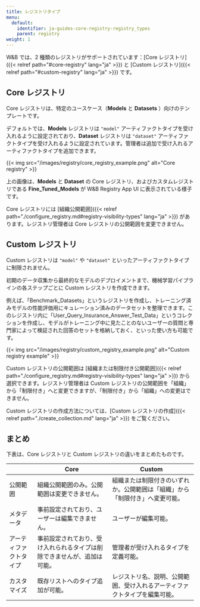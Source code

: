 ```yaml
---
title: レジストリタイプ
menu:
  default:
    identifier: ja-guides-core-registry-registry_types
    parent: registry
weight: 1
---
```


W&B では、2 種類のレジストリがサポートされています：[Core レジストリ]({{< relref path="#core-registry" lang="ja" >}}) と [Custom レジストリ]({{< relref path="#custom-registry" lang="ja" >}}) です。

## Core レジストリ
Core レジストリは、特定のユースケース（**Models** と **Datasets** ）向けのテンプレートです。

デフォルトでは、**Models** レジストリは `"model"` アーティファクトタイプを受け入れるように設定されており、**Dataset** レジストリは `"dataset"` アーティファクトタイプを受け入れるように設定されています。管理者は追加で受け入れるアーティファクトタイプを追加できます。

{{< img src="/images/registry/core_registry_example.png" alt="Core registry" >}}

上の画像は、**Models** と **Dataset** の Core レジストリ、およびカスタムレジストリである **Fine_Tuned_Models** が W&B Registry App UI に表示されている様子です。

Core レジストリには [組織公開範囲]({{< relref path="./configure_registry.md#registry-visibility-types" lang="ja" >}}) があります。レジストリ管理者は Core レジストリの公開範囲を変更できません。

## Custom レジストリ
Custom レジストリは `"model"` や `"dataset"` といったアーティファクトタイプに制限されません。

初期のデータ収集から最終的なモデルのデプロイメントまで、機械学習パイプラインの各ステップごとに Custom レジストリを作成できます。

例えば、「Benchmark_Datasets」というレジストリを作成し、トレーニング済みモデルの性能評価用にキュレーション済みのデータセットを整理できます。このレジストリ内に「User_Query_Insurance_Answer_Test_Data」というコレクションを作成し、モデルがトレーニング中に見たことのないユーザーの質問と専門家によって検証された回答のセットを格納しておく、といった使い方も可能です。

{{< img src="/images/registry/custom_registry_example.png" alt="Custom registry example" >}}

Custom レジストリの公開範囲は [組織または制限付き公開範囲]({{< relref path="./configure_registry.md#registry-visibility-types" lang="ja" >}}) から選択できます。レジストリ管理者は Custom レジストリの公開範囲を「組織」から「制限付き」へと変更できますが、「制限付き」から「組織」への変更はできません。

Custom レジストリの作成方法については、[Custom レジストリの作成]({{< relref path="./create_collection.md" lang="ja" >}}) をご覧ください。

## まとめ
下表は、Core レジストリと Custom レジストリの違いをまとめたものです。

|                | Core  | Custom|
| -------------- | ----- | ----- |
| 公開範囲     | 組織公開範囲のみ。公開範囲は変更できません。 | 組織または制限付きのいずれか。公開範囲は「組織」から「制限付き」へ変更可能。|
| メタデータ       | 事前設定されており、ユーザーは編集できません。 | ユーザーが編集可能。 |
| アーティファクトタイプ | 事前設定されており、受け入れられるタイプは削除できませんが、追加は可能。 | 管理者が受け入れるタイプを定義可能。 |
| カスタマイズ    | 既存リストへのタイプ追加が可能。|  レジストリ名、説明、公開範囲、受け入れるアーティファクトタイプを編集可能。|
